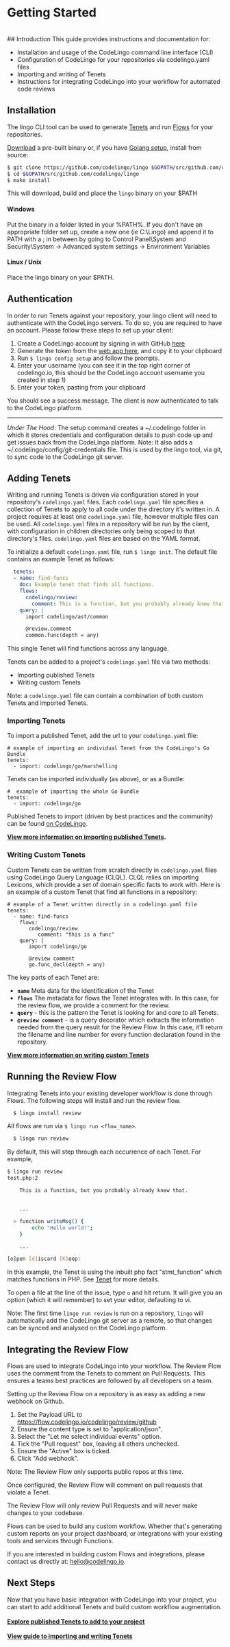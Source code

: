 # Getting Started
<br/>
## Introduction
This guide provides instructions and documentation for:

- Installation and usage of the CodeLingo command line interface (CLI)
- Configuration of CodeLingo for your repositories via codelingo.yaml files
- Importing and writing of Tenets
- Instructions for integrating CodeLingo into your workflow for automated code reviews

## Installation

The lingo CLI tool can be used to generate [Tenets](concepts/tenets.md) and run [Flows](concepts/flows.md) for your repositories.

<a href="https://github.com/codelingo/lingo/releases" target="_blank">Download</a> a pre-built binary or, if you have <a href="https://golang.org/doc/install" target="_blank">Golang setup</a>, install from source:
```bash
$ git clone https://github.com/codelingo/lingo $GOPATH/src/github.com/codelingo/lingo
$ cd $GOPATH/src/github.com/codelingo/lingo
$ make install
```

This will download, build and place the `lingo` binary on your $PATH

#### Windows

Put the binary in a folder listed in your %PATH%. If you don't have an appropriate folder set up, create a new one (ie C:\Lingo) and append it to PATH with a ; in between by going to Control Panel\System and Security\System -> Advanced system settings -> Environment Variables

#### Linux / Unix

Place the lingo binary on your $PATH.

## Authentication

In order to run Tenets against your repository, your lingo client will need to authenticate with the CodeLingo servers. To do so, you are required to have an account. Please follow these steps to set up your client:

1. Create a CodeLingo account by signing in with GitHub <a href="https://codelingo.au.auth0.com/login?state=g6Fo2SBNWGhoMUtWMTFFWDJ1SEVSWVdNendRUmE3VUs3bFVlc6N0aWTZIDhab3k0WkZlNUQ2T2c4ZUN3YjFlekQ3cE56STNPZGNEo2NpZNkgZUNDeUdQWjlZYjIwdEVPaVlraTZ0b0MyME5BVnBSd0c&client=eCCyGPZ9Yb20tEOiYki6toC20NAVpRwG&protocol=oauth2&response_type=token%20id_token&redirect_uri=https%3A%2F%2Fwww.codelingo.io%2Fcallback&scope=openid%20username%20email%20write%3Acli-token&audience=https%3A%2F%2Fflow.codelingo.io%2Fcodelingo%2Flogin%2Fgogs&nonce=kCoDkl38eVHLDT0rBGb3naFCIeJiPTZC&auth0Client=eyJuYW1lIjoiYXV0aDAuanMiLCJ2ZXJzaW9uIjoiOS44LjIifQ%3D%3D" target="_blank">here</a>
2. Generate the token from the  <a href="https://www.codelingo.io/settings/profile" target="_blank">web app here</a>, and copy it to your clipboard
3. Run `$ lingo config setup` and follow the prompts.
4. Enter your username (you can see it in the top right corner of codelingo.io, this should be the CodeLingo account username you created in step 1)
5. Enter your token, pasting from your clipboard

You should see a success message. The client is now authenticated to talk to the CodeLingo platform.

---

*Under The Hood*: The setup command creates a ~/.codelingo folder in which it stores credentials and configuration details to push code up and get issues back from the CodeLingo platform. Note: It also adds a ~/.codelingo/config/git-credentials file. This is used by the lingo tool, via git, to sync code to the CodeLingo git server.

## Adding Tenets

Writing and running Tenets is driven via configuration stored in your repository's `codelingo.yaml` files. Each `codelingo.yaml` file specifies a collection of Tenets to apply to all code under the directory it's written in. A project requires at least one `codelingo.yaml` file, however multiple files can be used. All `codelingo.yaml` files in a repository will be run by the client, with configuration in children directories only being scoped to that directory's files. `codelingo.yaml` files are based on the YAML format.

To initialize a default `codelingo.yaml` file, run `$ lingo init`. The default file contains an example Tenet as follows:

``` yaml
  tenets:
  - name: find-funcs
    doc: Example tenet that finds all functions.
    flows:
      codelingo/review:
        comment: This is a function, but you probably already knew that.
    query: |
      import codelingo/ast/common

      @review.comment
      common.func(depth = any)
```

This single Tenet will find functions across any language.

Tenets can be added to a project's `codelingo.yaml` file via two methods:

- Importing published Tenets
- Writing custom Tenets

Note: a `codelingo.yaml` file can contain a combination of both custom Tenets and imported Tenets.

### Importing Tenets

To import a published Tenet, add the url to your `codelingo.yaml` file:

```
# example of importing an individual Tenet from the CodeLingo's Go Bundle
tenets:
  - import: codelingo/go/marshelling
```

Tenets can be imported individually (as above), or as a Bundle:

```
#  example of importing the whole Go Bundle
tenets:
  - import: codelingo/go
```

Published Tenets to import (driven by best practices and the community) can be found [on CodeLingo](https://www.codelingo.io/tenets).

**[View more information on importing published Tenets](concepts/tenets.md#importing).**

### Writing Custom Tenets


Custom Tenets can be written from scratch directly in `codelingo.yaml` files using CodeLingo Query Language (CLQL). CLQL relies on importing Lexicons, which provide a set of domain specific facts to work with. Here is an example of a custom Tenet that find all functions in a repository:

```
# example of a Tenet written directly in a codelingo.yaml file
tenets:
  - name: find-funcs
    flows:
       codelingo/review
          comment: "this is a func"
    query: |
       import codelingo/go

       @review comment
       go.func_decl(depth = any)

```

The key parts of each Tenet are:

- **`name`** Meta data for the identification of the Tenet
- **`flows`** The metadata for flows the Tenet integrates with. In this case, for the review flow, we provide a comment for the review.
- **`query`** - this is the pattern the Tenet is looking for and core to all Tenets.
- **`@review comment`** - is a query decorator which extracts the information needed from the query result for the Review Flow. In this case, it'll return the filename and line number for every function declaration found in the repository.


**[View more information on writing custom Tenets](concepts/tenets.md#writing-custom-tenets)**


## Running the Review Flow

Integrating Tenets into your existing developer workflow is done through Flows. The following steps will install and run the review flow.

```bash
  $ lingo install review
```

All flows are run via `$ lingo run <flow_name>`.

```bash
  $ lingo run review
```

By default, this will step through each occurrence of each Tenet. For example,

```bash
$ lingo run review
test.php:2

    This is a function, but you probably already knew that.


    ...

  > function writeMsg() {
        echo "Hello world!";
    }

    ...

[o]pen [d]iscard [K]eep:
```

In this example, the Tenet is using the inbuilt php fact "stmt_function" which matches functions in PHP. See [Tenet](concepts/tenets.md) for more details.

To open a file at the line of the issue, type `o` and hit return. It will give you an option (which it will remember) to set your editor, defaulting to vi.

Note: The first time `lingo run review` is run on a repository, `lingo` will automatically add the CodeLingo git server as a remote, so that changes can be synced and analysed on the CodeLingo platform.

## Integrating the Review Flow

Flows are used to integrate CodeLingo into your workflow. The Review Flow uses the comment from the Tenets to comment on Pull Requests. This ensures a teams best practices are followed by all developers on a team.

Setting up the Review Flow on a repository is as easy as adding a new webhook on Github.

1. Set the Payload URL to https://flow.codelingo.io/codelingo/review/github
2. Ensure the content type is set to "application/json".
3. Select the "Let me select individual events" option.
4. Tick the "Pull request" box, leaving all others unchecked.
5. Ensure the "Active" box is ticked.
6. Click "Add webhook".

Note: The Review Flow only supports public repos at this time.

Once configured, the Review Flow will comment on pull requests that violate a Tenet.

The Review Flow will only review Pull Requests and will never make changes to your codebase.

Flows can be used to build any custom workflow. Whether that's generating custom reports on your project dashboard, or integrations with your existing tools and services through Functions.

If you are interested in building custom Flows and integrations, please contact us directly at:
 [hello@codelingo.io](hello@codelingo.io).

## Next Steps

Now that you have basic integration with CodeLingo into your project, you can start to add additional Tenets and build custom workflow augmentation.
<br/><br/>
**[Explore published Tenets to add to your project](https://www.codelingo.io/tenets)**
<br/><br/>
**[View guide to importing and writing Tenets](/concepts/tenets.md)**
